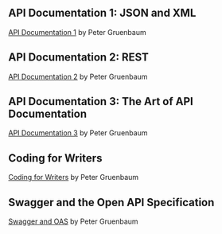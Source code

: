 ## API Documentation 1: JSON and XML
[API Documentation 1](./API%20Documentation%201/README.md) by Peter Gruenbaum

## API Documentation 2: REST
[API Documentation 2](./API%20Documentation%202/README.md) by Peter Gruenbaum

## API Documentation 3: The Art of API Documentation
[API Documentation 3](./API%20Documentation%203/README.md) by Peter Gruenbaum

## Coding for Writers
[Coding for Writers](./Coding%20for%20Writers/README.md) by Peter Gruenbaum

## Swagger and the Open API Specification
[Swagger and OAS](./Swagger%20and%20OAS) by Peter Gruenbaum

